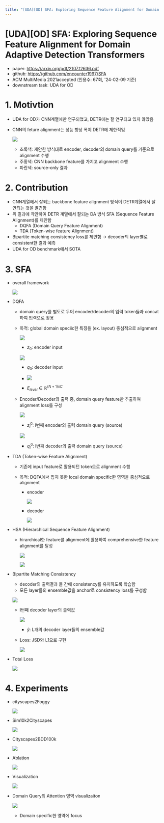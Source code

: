```yaml
---
title: "[UDA][OD] SFA: Exploring Sequence Feature Alignment for Domain Adaptive Detection Transformers"
---
```

# [UDA][OD] SFA: Exploring Sequence Feature Alignment for Domain Adaptive Detection Transformers

- paper: https://arxiv.org/pdf/2107.12636.pdf
- github: https://github.com/encounter1997/SFA
- ACM MultiMedia 2021accepted (인용수: 67회, '24-02-09 기준)
- downstream task: UDA for OD

# 1. Motivtion

- UDA for OD가 CNN계열에만 연구되었고, DETR에는 잘 연구되고 있지 않았음

- CNN의 feture alignment는 성능 향상 폭이 DETR에 제한적임

  ![](../images/2024-02-09/image-20240209200531183.png)

  - 초록색: 제안한 방식대로 encoder, decoder의 domain query를 기준으로 alignment 수행
  - 주황색: CNN backbone feature를 가지고 alignment 수행
  - 파란색: source-only 결과



# 2. Contribution

- CNN계열에서 잘되는 backbone feature alignment 방식이 DETR계열에서 잘 안되는 것을 발견함
- 위 결과에 착안하여 DETR 계열에서 잘되는 DA 방식 SFA (Sequence Feature Alignment)를 제안함
  - DQFA (Domain Query Feature Alignment)
  - TDA (Token-wise feature Alignment)
- Bipartite matching consistency loss를 제안함 $\to$ decoder의 layer별로 consistent한 결과 예측
- UDA for OD benchmark에서 SOTA

# 3. SFA

- overall framework

  ![](../images/2024-02-09/image-20240209210526505.png)

- DQFA

  - domain query를 별도로 두어 encoder/decoder의 입력 token들과 concat하여 입력으로 활용

  - 목적: global domain speciic한 특징들 (ex. layout) 중심적으로 alignment

    ![](../images/2024-02-09/image-20240209210052206.png)

    - $z_0$: encoder input

    ![](../images/2024-02-09/image-20240209210403154.png)

    - $q_0$: decoder input

    - ![](../images/2024-02-09/image-20240209210118504.png)
    - $E_{level} \in \mathbb{R}^{(N+1)xC}$

  - Encoder/Decoder의 출력 중, domain query feature만 추출하여 alignment loss를 구성

    ![](../images/2024-02-09/image-20240209210311294.png)

    - $z_l^0$: l번째 encoder의 출력 domain query (source)

    ![](../images/2024-02-09/image-20240209210437475.png)

    - $q_l^0$: l번째 decoder의 출력 domain query (source)

- TDA (Token-wise Feature Alignment)

  - 기존에 input feature로 활용되던 token으로 alignment 수행

  - 목적: DQFA에서 잡지 못한 local domain specific한 영역을 중심적으로 alignment

    - encoder 

      ![](../images/2024-02-09/image-20240209210743257.png)

    - decoder

      ![](../images/2024-02-09/image-20240209210801746.png)

- HSA (Hierarchical Sequence Feature Alignment)

  - hirarchical한 feature를 alignment에 활용하여 comprehensive한 feature alignment를 달성

    ![](../images/2024-02-09/image-20240209210934812.png)

    ![](../images/2024-02-09/image-20240209210952693.png)

- Bipartite Matching Consistency

  - decoder의 출력결과 들 간에 consistency를 유지하도록 학습함
  - 모든 layer들의 ensemble값을 anchor로 consistency loss를 구성함

  ![](../images/2024-02-09/image-20240209211102132.png)

  - l번째 decoder layer의 출력값

    ![](../images/2024-02-09/image-20240209211228424.png)

    - $\hat{y}$: L개의 decoder layer들의 ensemble값

  - Loss: JSD와 L1으로 구현

    ![](../images/2024-02-09/image-20240209211343996.png)

- Total Loss

  ![](../images/2024-02-09/image-20240209211357287.png)

# 4. Experiments

- cityscapes2Foggy

  ![](../images/2024-02-09/image-20240209211424595.png)

- Sim10k2Cityscapes

  ![](../images/2024-02-09/image-20240209211447154.png)

- Cityscapes2BDD100k

  ![](../images/2024-02-09/image-20240209211511258.png)

- Ablation

  ![](../images/2024-02-09/image-20240209211526234.png)

- Visualization

  ![](../images/2024-02-09/image-20240209211544869.png)

- Domain Query의 Attention 영역 visualizaiton

  ![](../images/2024-02-09/image-20240209211636338.png)

  - Domain specific한 영역에 focus
